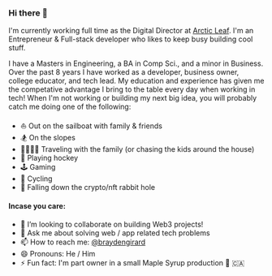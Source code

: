 ### Hi there 👋

I'm currently working full time as the Digital Director at [Arctic Leaf](https://www.arcticleaf.io/). I'm an Entrepreneur & Full-stack developer who likes to keep busy building cool stuff.

I have a Masters in Engineering, a BA in Comp Sci., and a minor in Business. Over the past 8 years I have worked as a developer, business owner, college educator, and tech lead. My education and experience has given me the competative advantage I bring to the table every day when working in tech! When I'm not working or building my next big idea, you will probably catch me doing one of the following:

- ⛵️ Out on the sailboat with family & friends
- 🏂 On the slopes
- 👨‍👩‍👧‍👦 Traveling with the family (or chasing the kids around the house)
- 🏒 Playing hockey
- 🕹 Gaming
- 🚴 Cycling
- 🚀 Falling down the crypto/nft rabbit hole

#### Incase you care:
- 👯 I’m looking to collaborate on building Web3 projects!
- 💬 Ask me about solving web / app related tech problems
- 📫 How to reach me: [@braydengirard](https://twitter.com/braydengirard)
- 😄 Pronouns: He / Him
- ⚡ Fun fact: I'm part owner in a small Maple Syrup production 🍁 🇨🇦
